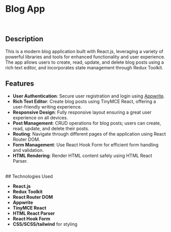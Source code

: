 # Blog App
<br>

## Description

This is a modern blog application built with React.js, leveraging a variety of powerful libraries and tools for enhanced functionality and user experience. The app allows users to create, read, update, and delete blog posts using a rich text editor, and incorporates state management through Redux Toolkit.
<br>
## Features

- **User Authentication**: Secure user registration and login using [Appwrite](https://appwrite.io).
- **Rich Text Editor**: Create blog posts using TinyMCE React, offering a user-friendly writing experience.
- **Responsive Design**: Fully responsive layout ensuring a great user experience on all devices.
- **Post Management**: CRUD operations for blog posts; users can create, read, update, and delete their posts.
- **Routing**: Navigate through different pages of the application using React Router DOM.
- **Form Management**: Use React Hook Form for efficient form handling and validation.
- **HTML Rendering**: Render HTML content safely using HTML React Parser.
<br>
## Technologies Used

- **React.js**
- **Redux Toolkit**
- **React Router DOM**
- **Appwrite**
- **TinyMCE React**
- **HTML React Parser**
- **React Hook Form**
- **CSS/SCSS/tailwind** for styling
